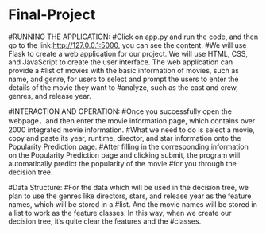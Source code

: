 # Final-Project

#RUNNING THE APPLICATION: 
#Click on app.py and run the code, and then go to the link:http://127.0.0.1:5000, you can see the content.
#We will use Flask to create a web application for our project. We will use HTML, CSS, and JavaScript to create the user interface. The web application can provide a #list of movies with the basic information of movies, such as name, and genre, for users to select and prompt the users to enter the details of the movie they want to #analyze, such as the cast and crew, genres, and release year. 

#INTERACTION AND OPERATION:
#Once you successfully open the webpage，and then enter the movie information page, which contains over 2000 integrated movie information.
#What we need to do is select a movie, copy and paste its year, runtime, director, and star information onto the Popularity Prediction page.
#After filling in the corresponding information on the Popularity Prediction page and clicking submit, the program will automatically predict the popularity of the movie #for you through the decision tree.

#Data Structure:
#For the data which will be used in the decision tree, we plan to use the genres like directors, stars, and release year as the feature names, which will be stored in a #list. And the movie names will be stored in a list to work as the feature classes. In this way, when we create our decision tree, it’s quite clear the features and the #classes.
